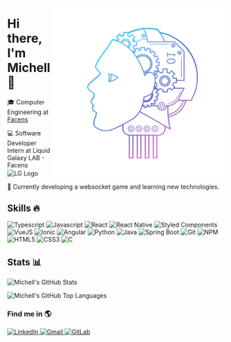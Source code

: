 <img align="right"
     width="400"
     src="image.png"
     alt="AI Image">

<h1 align="left">Hi there, I'm Michell 👋</h1>
<p align="left">
    🎓 Computer Engineering at <a href="https://www.facens.br/" target="_blank">Facens</a>
</p>
<p align="left">
    💻 Software Developer Intern at Liquid Galaxy LAB - Facens
    <img src="https://4.bp.blogspot.com/-n-vRn12_mEk/XLr2zIDgUnI/AAAAAAAHBTI/69TPLvy-nsg9OPNC15bZB3-WzSX8m0PrwCLcBGAs/s1600/LOGO_LIQUID_GALAXY-sq300x300-pngtranspOK.png"
         alt="LG Logo"
         height="30"
         width="30"
         align="center">
</p>
<p align="left">
    📓 Currently developing a websocket game and learning new technologies.
</p>
 
 <h2 align="left">Skills 🔥</h2>
 <p align="left">
    <img src="https://img.shields.io/badge/-TypeScript-007ACC?style=flat&logo=typescript&logoColor=white" alt="Typescript">
    <img src="https://img.shields.io/badge/-Javascript-F7DF1E?style=flat&logo=javascript&logoColor=323330" alt="Javascript">
    <img src="https://img.shields.io/badge/-React-45B8D8?style=flat&logo=react&logoColor=white" alt="React">
    <img src="https://img.shields.io/badge/-React_Native-45B8D8?style=flat&logo=react&logoColor=white" alt="React Native">
    <img src="https://img.shields.io/badge/-Styled_Components-DB7092?style=flat&logo=styled-components&logoColor=white" alt="Styled Components">
    <img src="https://img.shields.io/badge/-VueJS-4FC08D?style=flat&logo=vue.js&logoColor=white" alt="VueJS">
    <img src="https://img.shields.io/badge/-Ionic-3581FF?style=flat&logo=ionic&logoColor=white" alt="Ionic">
    <img src="https://img.shields.io/badge/-Angular-D7343F?style=flat&logo=angular&logoColor=white" alt="Angular">
    <img src="https://img.shields.io/badge/-Python-3776AB?style=flat&logo=python&logoColor=white" alt="Python">
    <img src="https://img.shields.io/badge/-Java-007396?style=flat&logo=java&logoColor=white" alt="Java">
    <img src="https://img.shields.io/badge/-Spring Boot-6DB33F?style=flat&logo=spring&logoColor=white" alt="Spring Boot">
    <img src="https://img.shields.io/badge/-Git-F05032?style=flat&logo=git&logoColor=white" alt="Git">
    <img src="https://img.shields.io/badge/-NPM-CB3837?style=flat&logo=npm&logoColor=white" alt="NPM">
    <img src="https://img.shields.io/badge/-HTML5-E34F26?style=flat&logo=html5&logoColor=white" alt="HTML5">
    <img src="https://img.shields.io/badge/-CSS3-1572B6?style=flat&logo=css3&logoColor=white" alt="CSS3">
    <img src="https://img.shields.io/badge/-C-A8B9CC?style=flat&logo=c&logoColor=grey" alt="C">
</p>

<h2 align="left">Stats 📊</h2>

![Michell's GitHub Stats](https://github-readme-stats.vercel.app/api?username=mchalgarra&theme=radical)

![Michell's GitHub Top Languages](https://github-readme-stats.vercel.app/api/top-langs/?username=mchalgarra&layout=compact&theme=radical)

<h3 align="left">Find me in 🌎</h3>
<span align="left">
    <a href="https://www.linkedin.com/in/mchalgarra/" target="_blank">
        <img src="https://img.shields.io/badge/LinkedIn-%230077B5.svg?style=flat&logo=linkedin&logoColor=white" alt="LinkedIn">
    </a>
    <a href="mailto:michell.algarra@gmail.com" target="_blank">
        <img src="https://img.shields.io/badge/-Gmail-EA4335?style=flat&logo=gmail&logoColor=white" alt="Gmail">
    </a>
    <a href="https://gitlab.com/mchalgarra" target="_blank">
        <img src="https://img.shields.io/badge/-GitLab-FCA121?style=flat&logo=gitlab" alt="GitLab">
    </a>
</span>
